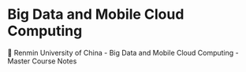 # Big Data and Mobile Cloud Computing
:rainbow: Renmin University of China - Big Data and Mobile Cloud Computing - Master Course Notes
